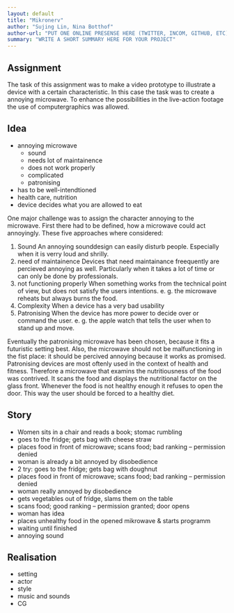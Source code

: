 ```yaml
---
layout: default
title: "Mikronerv"
author: "Sujing Lin, Nina Botthof"
author-url: "PUT ONE ONLINE PRESENSE HERE (TWITTER, INCOM, GITHUB, ETC)"
summary: "WRITE A SHORT SUMMARY HERE FOR YOUR PROJECT"
---
```




## Assignment

The task of this assignment was to make a video prototype to illustrate a device with a certain characteristic. In this case the task was to create a annoying microwave. To enhance the possibilities in the live-action footage the use of computergraphics was allowed.



## Idea

- annoying microwave
  - sound
  - needs lot of maintainence
  - does not work properly
  - complicated
  - patronising
- has to be well-intendtioned
- health care, nutrition
- device decides what you are allowed to eat

One major challenge was to assign the character annoying to the microwave. First there had to be defined, how a microwave could act annoyingly. These five approaches where considered:

1. Sound
   An annoying sounddesign can easily disturb people. Especially when it is verry loud and shrilly.
2. need of maintainence
   Devices that need maintainance freequently are percieved annoying as well. Particularly when it takes a lot of time or can only be done by professionals.
3. not functioning properly
   When something works from the technical point of view, but does not satisfy the users intentions. e. g. the microwave reheats but always burns the food.
4. Complexity
   When a device has a very bad usability
5. Patronising
   When the device has more power to decide over or command the user. e. g. the apple watch that tells the user when to stand up and move.

Eventually the patronising microwave has been chosen, because it fits a futuristic setting best. Also, the microwave should not be malfunctioning in the fist place: it should be percived annoying because it works as promised.  
Patronising devices are most oftenly used in the context of health and fitness. Therefore a microwave that examins the nutritiousness of the food was contrived. It scans the food and displays the nutritional factor on the glass front. Whenever the food is not healthy enough it refuses to open the door. This way the user should be forced to a healthy diet.



## Story

- Women sits in a chair and reads a book; stomac rumbling
- goes to the fridge; gets bag with cheese straw
- places food in front of microwave; scans food; bad ranking – permission denied
- woman is already a bit annoyed by disobedience
- 2 try: goes to the fridge; gets bag with doughnut
- places food in front of microwave; scans food; bad ranking – permission denied
- woman really annoyed by disobedience
- gets vegetables out of fridge, slams them on the table
- scans food; good ranking – permission granted; door opens
- woman has idea
- places unhealthy food in the opened mikrowave & starts programm
- waiting until finished
- annoying sound

## Realisation

- setting
- actor
- style
- music and sounds
- CG
